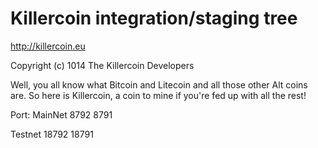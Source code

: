 Killercoin integration/staging tree
================================

http://killercoin.eu

Copyright (c) 1014 The Killercoin Developers

Well, you all know what Bitcoin and Litecoin and all those other Alt coins are.
So here is Killercoin, a coin to mine if you're fed up with all the rest!

Port:
MainNet
8792
8791

Testnet
18792
18791